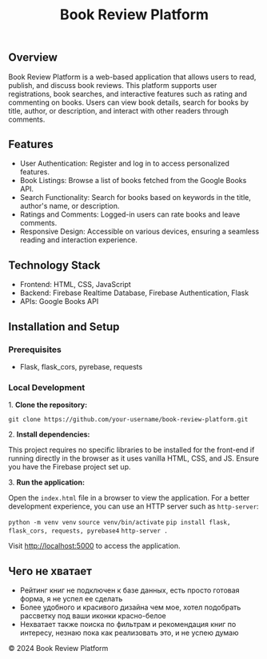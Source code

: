 <!DOCTYPE html>
<html lang="en">
<head>
    <meta charset="UTF-8">
    <meta name="viewport" content="width=device-width, initial-scale=1.0">
</head>
<body>
    <div class="container">
        <header>
            <h1>Book Review Platform</h1>
        </header>
        <section>
            <h2>Overview</h2>
            <p>Book Review Platform is a web-based application that allows users to read, publish, and discuss book reviews. This platform supports user registrations, book searches, and interactive features such as rating and commenting on books. Users can view book details, search for books by title, author, or description, and interact with other readers through comments.</p>
        </section>
        <section>
            <h2>Features</h2>
            <ul>
                <li>User Authentication: Register and log in to access personalized features.</li>
                <li>Book Listings: Browse a list of books fetched from the Google Books API.</li>
                <li>Search Functionality: Search for books based on keywords in the title, author's name, or description.</li>
                <li>Ratings and Comments: Logged-in users can rate books and leave comments.</li>
                <li>Responsive Design: Accessible on various devices, ensuring a seamless reading and interaction experience.</li>
            </ul>
        </section>
        <section>
            <h2>Technology Stack</h2>
            <ul>
                <li>Frontend: HTML, CSS, JavaScript</li>
                <li>Backend: Firebase Realtime Database, Firebase Authentication, Flask</li>
                <li>APIs: Google Books API</li>
            </ul>
        </section>
        <section>
            <h2>Installation and Setup</h2>
            <h3>Prerequisites</h3>
            <ul>
                <li>Flask, flask_cors, pyrebase, requests</li>
            </ul>
            <h3>Local Development</h3>
            <p>1. <strong>Clone the repository:</strong></p>
            <code>git clone https://github.com/your-username/book-review-platform.git</code>
            <p>2. <strong>Install dependencies:</strong></p>
            <p>This project requires no specific libraries to be installed for the front-end if running directly in the browser as it uses vanilla HTML, CSS, and JS. Ensure you have the Firebase project set up.</p>
            <p>3. <strong>Run the application:</strong></p>
            <p>Open the <code>index.html</code> file in a browser to view the application. For a better development experience, you can use an HTTP server such as <code>http-server</code>:</p>
            <code>python -m venv venv</code>
            <code>source venv/bin/activate</code>
            <code>pip install flask, flask_cors, requests, pyrebase4</code>
            <code>http-server .</code>
            <p>Visit <a href="http://localhost:5000">http://localhost:5000</a> to access the application.</p>
        </section>
        <section>
            <h2>Чего не хватает</h2>
            <ul>
                <li>Рейтинг книг не подключен к базе данных, есть просто готовая форма, я не успел ее сделать</li>
                <li>Более удобного и красивого дизайна чем мое, хотел подобрать рассветку под ваши иконки красно-белое</li>
                <li>Нехватает также поиска по фильтрам и рекомендация книг по интересу, незнаю пока как реализовать это, и не успею думаю</li>
            </ul>
        </section>
        <footer>
            <p>&copy; 2024 Book Review Platform</p>
        </footer>
    </div>
</body>
</html>
